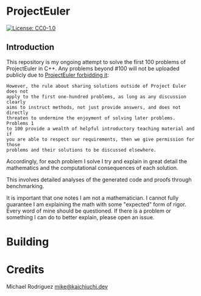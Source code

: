 # ProjectEuler

[![License: CC0-1.0](https://img.shields.io/badge/License-CC0_1.0-lightgrey.svg)](http://creativecommons.org/publicdomain/zero/1.0/)

## Introduction

This repository is my ongoing attempt to solve the first 100 problems of
ProjectEuler in C++. Any problems beyond #100 will not be uploaded publicly due
to [ProjectEuler forbidding it](https://projecteuler.net/about):

    However, the rule about sharing solutions outside of Project Euler does not
    apply to the first one-hundred problems, as long as any discussion clearly
    aims to instruct methods, not just provide answers, and does not directly
    threaten to undermine the enjoyment of solving later problems. Problems 1
    to 100 provide a wealth of helpful introductory teaching material and if
    you are able to respect our requirements, then we give permission for those
    problems and their solutions to be discussed elsewhere.

Accordingly, for each problem I solve I try and explain in great detail the
mathematics and the computational consequences of each solution.

This involves detailed analyses of the generated code and proofs through
benchmarking.

It is important that one notes I am not a mathematician. I cannot fully
guarantee I am explaining the math with some "expected" form of rigor. Every
word of mine should be questioned. If there is a problem or something I can do
to better explain, please open an issue.

# Building



# Credits

Michael Rodriguez <mike@kaichiuchi.dev>